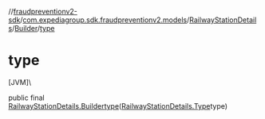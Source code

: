 //[fraudpreventionv2-sdk](../../../../index.md)/[com.expediagroup.sdk.fraudpreventionv2.models](../../index.md)/[RailwayStationDetails](../index.md)/[Builder](index.md)/[type](type.md)

# type

[JVM]\

public final [RailwayStationDetails.Builder](index.md)[type](type.md)([RailwayStationDetails.Type](../-type/index.md)type)
